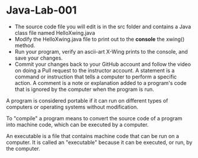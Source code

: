 # Java-Lab-001

* The source code file you will edit is in the src folder and contains a Java class file named HelloXwing.java
* Modify the HelloXwing.java file to print out to the **console** the xwing() method.
* Run your program, verify an ascii-art X-Wing prints to the console, and save your changes.
* Commit your changes back to your GitHub account and follow the video on doing a Pull request to the instructor account.
  A statement is a command or instruction that tells a computer to perform a specific action. A comment is a note or explanation added to a program's code that is ignored by the computer when the program is run.

A program is considered portable if it can run on different types of computers or operating systems without modification.

To "compile" a program means to convert the source code of a program into machine code, which can be executed by a computer.

An executable is a file that contains machine code that can be run on a computer. It is called an "executable" because it can be executed, or run, by the computer.